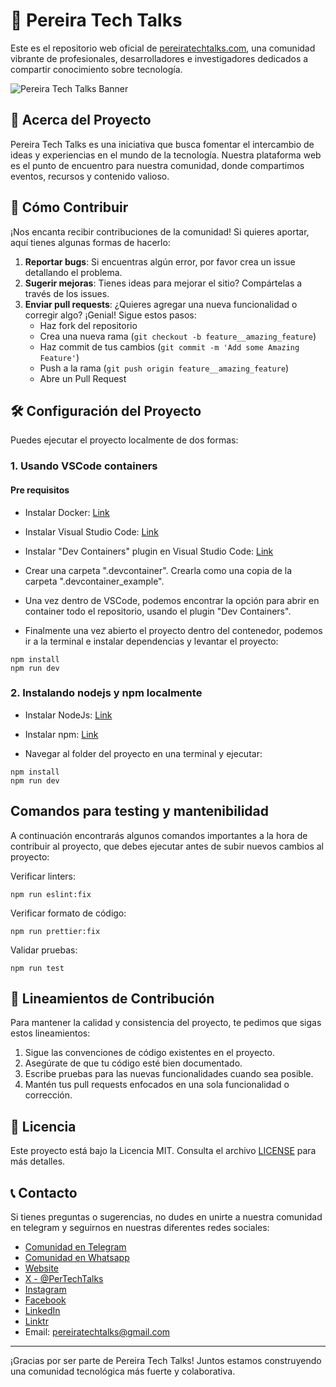 # 🚀 Pereira Tech Talks

Este es el repositorio web oficial de [pereiratechtalks.com](https://pereiratechtalks.com), una comunidad vibrante de profesionales, desarrolladores e investigadores dedicados a compartir conocimiento sobre tecnología.

![Pereira Tech Talks Banner](readme-banner.png)

## 🌟 Acerca del Proyecto

Pereira Tech Talks es una iniciativa que busca fomentar el intercambio de ideas y experiencias en el mundo de la tecnología. Nuestra plataforma web es el punto de encuentro para nuestra comunidad, donde compartimos eventos, recursos y contenido valioso.

## 🤝 Cómo Contribuir

¡Nos encanta recibir contribuciones de la comunidad! Si quieres aportar, aquí tienes algunas formas de hacerlo:

1. **Reportar bugs**: Si encuentras algún error, por favor crea un issue detallando el problema.
2. **Sugerir mejoras**: Tienes ideas para mejorar el sitio? Compártelas a través de los issues.
3. **Enviar pull requests**: ¿Quieres agregar una nueva funcionalidad o corregir algo? ¡Genial! Sigue estos pasos:
   - Haz fork del repositorio
   - Crea una nueva rama (`git checkout -b feature__amazing_feature`)
   - Haz commit de tus cambios (`git commit -m 'Add some Amazing Feature'`)
   - Push a la rama (`git push origin feature__amazing_feature`)
   - Abre un Pull Request

## 🛠 Configuración del Proyecto

Puedes ejecutar el proyecto localmente de dos formas:

### 1. Usando VSCode containers

#### Pre requisitos

- Instalar Docker: [Link](https://docs.docker.com/engine/install/)
- Instalar Visual Studio Code: [Link](https://code.visualstudio.com/download)
- Instalar "Dev Containers" plugin en Visual Studio Code: [Link](https://marketplace.visualstudio.com/items?itemName=ms-vscode-remote.remote-containers)
- Crear una carpeta ".devcontainer". Crearla como una copia de la carpeta ".devcontainer_example".
- Una vez dentro de VSCode, podemos encontrar la opción para abrir en container todo el repositorio, usando el plugin "Dev Containers".

- Finalmente una vez abierto el proyecto dentro del contenedor, podemos ir a la terminal e instalar dependencias y levantar el proyecto:

```
npm install
npm run dev
```

### 2. Instalando nodejs y npm localmente

- Instalar NodeJs: [Link](https://nodejs.org)
- Instalar npm: [Link](https://docs.npmjs.com/downloading-and-installing-node-js-and-npm)

- Navegar al folder del proyecto en una terminal y ejecutar:

```
npm install
npm run dev
```

## Comandos para testing y mantenibilidad

A continuación encontrarás algunos comandos importantes a la hora de contribuir al proyecto, que debes ejecutar antes de subir nuevos cambios al proyecto:

Verificar linters:

```
npm run eslint:fix
```

Verificar formato de código:

```
npm run prettier:fix
```

Validar pruebas:

```
npm run test
```

## 📜 Lineamientos de Contribución

Para mantener la calidad y consistencia del proyecto, te pedimos que sigas estos lineamientos:

1. Sigue las convenciones de código existentes en el proyecto.
2. Asegúrate de que tu código esté bien documentado.
3. Escribe pruebas para las nuevas funcionalidades cuando sea posible.
4. Mantén tus pull requests enfocados en una sola funcionalidad o corrección.

## 📝 Licencia

Este proyecto está bajo la Licencia MIT. Consulta el archivo [LICENSE](LICENSE) para más detalles.

## 📞 Contacto

Si tienes preguntas o sugerencias, no dudes en unirte a nuestra comunidad en telegram y seguirnos en nuestras diferentes redes sociales:

- [Comunidad en Telegram](https://t.me/PerTechTalks)
- [Comunidad en Whatsapp](https://chat.whatsapp.com/EzYAadvUWyVBHt3m1FU77U)
- [Website](https://www.pereiratechtalks.com/)
- [X - @PerTechTalks](https://x.com/pertechtalks)
- [Instagram](https://www.instagram.com/pertechtalks)
- [Facebook](https://www.facebook.com/PerTechTalks)
- [LinkedIn](https://www.linkedin.com/company/35508463/)
- [Linktr](https://linktr.ee/pertechtalks)
- Email: pereiratechtalks@gmail.com

---

¡Gracias por ser parte de Pereira Tech Talks! Juntos estamos construyendo una comunidad tecnológica más fuerte y colaborativa.

